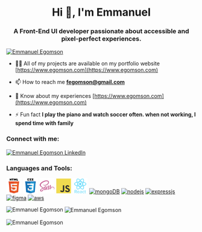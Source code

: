 <h1 align="center">Hi 👋, I'm Emmanuel</h1>
<h3 align="center">A Front-End UI developer passionate about accessible and pixel-perfect experiences.</h3>

<p align="left"> <a href="https://github-profile-trophy.vercel.app/?username=femmor" target="blank"><img src="https://github-profile-trophy.vercel.app/?username=femmor" alt="Emmanuel Egomson" /></a> </p>

- 👨‍💻 All of my projects are available on my portfolio website [https://www.egomson.com](https://www.egomson.com)

- 📫 How to reach me **fegomson@gmail.com**

- 📄 Know about my experiences [https://www.egomson.com](https://www.egomson.com)

- ⚡ Fun fact **I play the piano and watch soccer often. when not working, I spend time with family**

<h3 align="left">Connect with me:</h3>
<p align="left">
<a href="https://www.linkedin.com/in/emmanuel-egomson-9b344319b/" target="blank"><img align="center" src="https://raw.githubusercontent.com/rahuldkjain/github-profile-readme-generator/master/src/images/icons/Social/linked-in-alt.svg" alt="Emmanuel Egomson LinkedIn" height="30" width="40" /></a>
</p>

<h3 align="left">Languages and Tools:</h3>
<p align="left"> 
  <a href="https://www.w3.org/html/" target="_blank" rel="noreferrer"> <img src="https://raw.githubusercontent.com/devicons/devicon/master/icons/html5/html5-original-wordmark.svg" alt="html5" width="40" height="40"/></a> 
  <a href="https://www.w3schools.com/css/" target="_blank" rel="noreferrer"> <img src="https://raw.githubusercontent.com/devicons/devicon/master/icons/css3/css3-original-wordmark.svg" alt="css3" width="40" height="40"/></a> 
  <a href="https://sass-lang.com" target="_blank" rel="noreferrer"> <img src="https://raw.githubusercontent.com/devicons/devicon/master/icons/sass/sass-original.svg" alt="sass" width="40" height="40"/></a> 
  <a href="https://developer.mozilla.org/en-US/docs/Web/JavaScript" target="_blank" rel="noreferrer"> <img src="https://raw.githubusercontent.com/devicons/devicon/master/icons/javascript/javascript-original.svg" alt="javascript" width="40" height="40"/></a> 
  <a href="https://reactjs.org/" target="_blank" rel="noreferrer"> <img src="https://raw.githubusercontent.com/devicons/devicon/master/icons/react/react-original-wordmark.svg" alt="react" width="40" height="40"/></a> 
  <a href="https://www.mongodb.com/" target="_blank" rel="noreferrer"> <img src="https://www.vectorlogo.zone/logos/mongodb/mongodb-ar21.svg" alt="mongoDB" width="80" height="40"/></a> 
  <a href="https://www.nodejs.org" target="_blank" rel="noreferrer"> <img src="https://www.vectorlogo.zone/logos/nodejs/nodejs-ar21.svg" alt="nodejs" width="80" height="40"/></a> 
  <a href="https://www.expressjs.com" target="_blank" rel="noreferrer"> <img src="https://www.vectorlogo.zone/logos/expressjs/expressjs-ar21.svg" alt="expressjs" width="80" height="40"/></a> 
  <a href="https://www.figma.com/" target="_blank" rel="noreferrer"> <img src="https://www.vectorlogo.zone/logos/figma/figma-icon.svg" alt="figma" width="40" height="40"/></a> 
  <a href="https://aws.amazon.com/" target="_blank" rel="noreferrer"> <img src="https://www.vectorlogo.zone/logos/amazon_aws/amazon_aws-ar21.svg" alt="aws" width="80" height="40"/></a> 
</p>

<p><img align="left" src="https://github-readme-stats.vercel.app/api/top-langs?username=femmor&show_icons=true&locale=en&layout=compact" alt="Emmanuel Egomson" /></p>

<p>&nbsp;<img align="center" src="https://github-readme-stats.vercel.app/api?username=femmor&show_icons=true&locale=en" alt="Emmanuel Egomson" /></p>

<p><img align="center" src="https://github-readme-streak-stats.herokuapp.com/?user=femmor" alt="Emmanuel Egomson" /></p>


<!---
femmor/femmor is a ✨ special ✨ repository because its `README.md` (this file) appears on your GitHub profile.
You can click the Preview link to take a look at your changes.
--->
